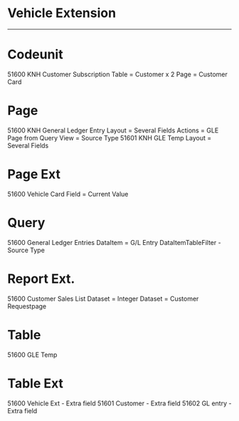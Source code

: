# Vehicle Extension
-------------------
# Codeunit 
51600 KNH Customer Subscription
    Table = Customer x 2
    Page = Customer Card
# Page
51600 KNH General Ledger Entry
    Layout = Several Fields
    Actions = GLE Page from Query
    View = Source Type
51601 KNH GLE Temp
    Layout = Several Fields
# Page Ext
51600 Vehicle Card
    Field = Current Value
# Query
51600 General Ledger Entries
    DataItem = G/L Entry
    DataItemTableFilter - Source Type
# Report Ext.
51600 Customer Sales List
    Dataset = Integer
    Dataset = Customer
    Requestpage
# Table
51600 GLE Temp

# Table Ext
51600 Vehicle Ext - Extra field
51601 Customer - Extra field 
51602 GL entry - Extra field